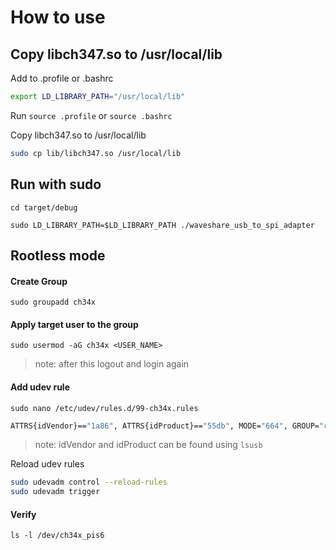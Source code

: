 # How to use

## Copy libch347.so to /usr/local/lib

Add to .profile or .bashrc
```bash
export LD_LIBRARY_PATH="/usr/local/lib"
```

Run `source .profile` or `source .bashrc`

Copy libch347.so to /usr/local/lib
```bash
sudo cp lib/libch347.so /usr/local/lib
```


## Run with sudo
`cd target/debug`

`sudo LD_LIBRARY_PATH=$LD_LIBRARY_PATH ./waveshare_usb_to_spi_adapter`

## Rootless mode

#### Create Group
`sudo groupadd ch34x`

#### Apply target user to the group

`sudo usermod -aG ch34x <USER_NAME>`

> note: after this logout and login again

#### Add udev rule

`sudo nano /etc/udev/rules.d/99-ch34x.rules`

```bash
ATTRS{idVendor}=="1a86", ATTRS{idProduct}=="55db", MODE="664", GROUP="ch34x"
```
> note: idVendor and idProduct can be found using `lsusb`

Reload udev rules

```bash
sudo udevadm control --reload-rules
sudo udevadm trigger
```

#### Verify

`ls -l /dev/ch34x_pis6`